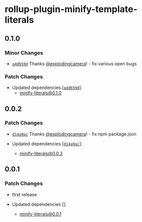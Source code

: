 # rollup-plugin-minify-template-literals

## 0.1.0

### Minor Changes

- [`a4d659d`](https://github.com/explodingcamera/esm/commit/a4d659da28294c2ed787f39c0062183a38677eb1) Thanks [@explodingcamera](https://github.com/explodingcamera)! - fix various open bugs

### Patch Changes

- Updated dependencies [[`a4d659d`](https://github.com/explodingcamera/esm/commit/a4d659da28294c2ed787f39c0062183a38677eb1)]:
  - minify-literals@0.1.0

## 0.0.2

### Patch Changes

- [`d14a9ac`](https://github.com/explodingcamera/esm/commit/d14a9accdcd602695ca97ad3189247a5c19545b5) Thanks [@explodingcamera](https://github.com/explodingcamera)! - fix npm package.json

- Updated dependencies [[`d14a9ac`](https://github.com/explodingcamera/esm/commit/d14a9accdcd602695ca97ad3189247a5c19545b5)]:
  - minify-literals@0.0.2

## 0.0.1

### Patch Changes

- first release

- Updated dependencies []:
  - minify-literals@0.0.1

